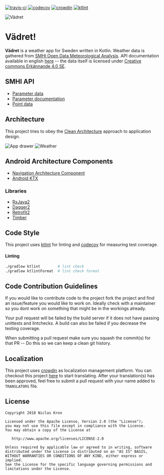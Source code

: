 [![travis-ci](https://travis-ci.org/vadret/android.svg?branch=master)](https://travis-ci.org/vadret/android)
[![codecov](https://codecov.io/gh/vadret/android/branch/master/graph/badge.svg)](https://codecov.io/gh/vadret/android)
[![crowdin](https://d322cqt584bo4o.cloudfront.net/vadret/localized.svg)](https://crowdin.com/project/vadret)
[![ktlint](https://img.shields.io/badge/code%20style-%E2%9D%A4-FF4081.svg)](https://ktlint.github.io/)

![Vädret](https://raw.githubusercontent.com/vadret/android/master/assets/logo.png)

# Vädret!
**Vädret** is a weather app for Sweden written in Kotlin. 
Weather data is gathered from [SMHI Open Data Meteorological Analysis](https://opendata-download-metanalys.smhi.se). API documentation available in 
english [here](https://opendata.smhi.se/apidocs/metanalys/index.html) -- the
data itself is licensed under [Creative commons Erkännande 4.0 SE](https://www.smhi.se/klimatdata/oppna-data/information-om-oppna-data/villkor-for-anvandning-1.30622).

## SMHI API

* [Parameter data](https://opendata-download-metanalys.smhi.se/api/category/mesan1g/version/2/parameter.json)
* [Parameter documentation](https://opendata.smhi.se/apidocs/metanalys/parameters.html)
* [Point data](https://opendata-download-metanalys.smhi.se/api/category/mesan1g/version/2/geotype/point/lon/18.0686/lat/59.3293/data.json)

## Architecture
This project tries to obey the [Clean Architecture](https://8thlight.com/blog/uncle-bob/2012/08/13/the-clean-architecture.html) approach to application design.

![App drawer](https://raw.githubusercontent.com/vadret/android/master/assets/drawer.png)
![Weather](https://raw.githubusercontent.com/vadret/android/master/assets/weather.png)

## Android Architecture Components

* [Navigation Architecture Component](https://developer.android.com/topic/libraries/architecture/navigation/)
* [Android KTX](https://developer.android.com/kotlin/ktx)

### Libraries

* [RxJava2](https://github.com/ReactiveX/RxJava)
* [Dagger2](https://github.com/google/dagger)
* [Retrofit2](https://github.com/square/retrofit)
* [Timber](https://github.com/JakeWharton/timber)

## Code Style
This project uses [ktlint](https://github.com/shyiko/ktlint) for linting and [codecov](https://codecov.io/gh/vadret/android) for measuring test coverage.

#### Linting
```sh
./gradlew ktlint 		# lint check
./gradlew ktlintFormat 	# lint check format
```

## Code Contribution Guidelines
If you would like to contribute code to the project fork the project and find an issue/feature you would like to work on. Ideally check with a maintainer so you dont work on something that might be in the workings already.

Your pull request will be failed by the build server if it does not have passing unittests and lintchecks. A build can also be failed if you decrease the testing coverage.

When submitting a pull request make sure you squash
the commit(s) for that PR -- Do this so we can keep a clean
git history.

## Localization
This project uses [crowdin](https://crowdin.com/) as localization management platform. You
can checkout this project [here](https://crowdin.com/project/vadret) to start translating.
After your translation(s) has been approved, feel free to submit a pull request with your
name added to `TRANSLATORS` file.

## License

	Copyright 2018 Niclas Kron

	Licensed under the Apache License, Version 2.0 (the "License");
	you may not use this file except in compliance with the License.
	You may obtain a copy of the License at

	   http://www.apache.org/licenses/LICENSE-2.0

	Unless required by applicable law or agreed to in writing, software
	distributed under the License is distributed on an "AS IS" BASIS,
	WITHOUT WARRANTIES OR CONDITIONS OF ANY KIND, either express or implied.
	See the License for the specific language governing permissions and
	limitations under the License.
